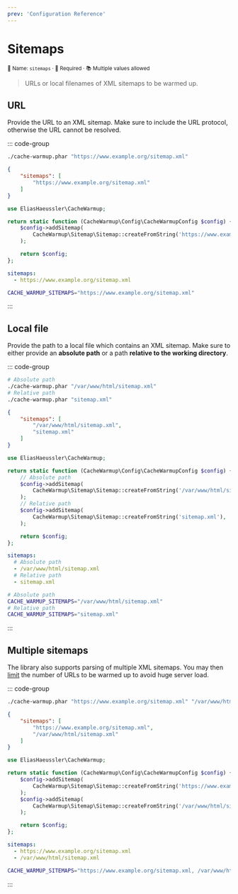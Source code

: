 ```yaml
---
prev: 'Configuration Reference'
---
```


# Sitemaps <Badge type="tip" text="0.1.0+" />

<small>📝&nbsp;Name: `sitemaps` &middot; 🚨&nbsp;Required &middot; 📚&nbsp;Multiple&nbsp;values&nbsp;allowed</small>

> URLs or local filenames of XML sitemaps to be warmed up.

## URL

Provide the URL to an XML sitemap. Make sure to include the URL
protocol, otherwise the URL cannot be resolved.

::: code-group

```bash [CLI]
./cache-warmup.phar "https://www.example.org/sitemap.xml"
```

```json [JSON]
{
    "sitemaps": [
        "https://www.example.org/sitemap.xml"
    ]
}
```

```php [PHP]
use EliasHaeussler\CacheWarmup;

return static function (CacheWarmup\Config\CacheWarmupConfig $config) {
    $config->addSitemap(
        CacheWarmup\Sitemap\Sitemap::createFromString('https://www.example.org/sitemap.xml'),
    );

    return $config;
};
```

```yaml [YAML]
sitemaps:
  - https://www.example.org/sitemap.xml
```

```bash [.env]
CACHE_WARMUP_SITEMAPS="https://www.example.org/sitemap.xml"
```

:::

## Local file

Provide the path to a local file which contains an XML sitemap. Make sure
to either provide an **absolute path** or a path **relative to the working
directory**.

::: code-group

```bash [CLI]
# Absolute path
./cache-warmup.phar "/var/www/html/sitemap.xml"
# Relative path
./cache-warmup.phar "sitemap.xml"
```

```json [JSON]
{
    "sitemaps": [
        "/var/www/html/sitemap.xml",
        "sitemap.xml"
    ]
}
```

```php [PHP]
use EliasHaeussler\CacheWarmup;

return static function (CacheWarmup\Config\CacheWarmupConfig $config) {
    // Absolute path
    $config->addSitemap(
        CacheWarmup\Sitemap\Sitemap::createFromString('/var/www/html/sitemap.xml'),
    );
    // Relative path
    $config->addSitemap(
        CacheWarmup\Sitemap\Sitemap::createFromString('sitemap.xml'),
    );

    return $config;
};
```

```yaml [YAML]
sitemaps:
  # Absolute path
  - /var/www/html/sitemap.xml
  # Relative path
  - sitemap.xml
```

```bash [.env]
# Absolute path
CACHE_WARMUP_SITEMAPS="/var/www/html/sitemap.xml"
# Relative path
CACHE_WARMUP_SITEMAPS="sitemap.xml"
```

:::

## Multiple sitemaps

The library also supports parsing of multiple XML sitemaps. You may
then [limit](limit.md) the number of URLs to be warmed up to avoid
huge server load.

::: code-group

```bash [CLI]
./cache-warmup.phar "https://www.example.org/sitemap.xml" "/var/www/html/sitemap.xml"
```

```json [JSON]
{
    "sitemaps": [
        "https://www.example.org/sitemap.xml",
        "/var/www/html/sitemap.xml"
    ]
}
```

```php [PHP]
use EliasHaeussler\CacheWarmup;

return static function (CacheWarmup\Config\CacheWarmupConfig $config) {
    $config->addSitemap(
        CacheWarmup\Sitemap\Sitemap::createFromString('https://www.example.org/sitemap.xml'),
    );
    $config->addSitemap(
        CacheWarmup\Sitemap\Sitemap::createFromString('/var/www/html/sitemap.xml'),
    );

    return $config;
};
```

```yaml [YAML]
sitemaps:
  - https://www.example.org/sitemap.xml
  - /var/www/html/sitemap.xml
```

```bash [.env]
CACHE_WARMUP_SITEMAPS="https://www.example.org/sitemap.xml, /var/www/html/sitemap.xml"
```

:::
